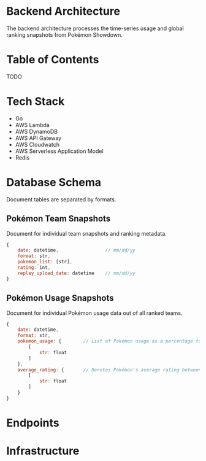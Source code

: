 # Backend Architecture

The backend architecture processes the time-series usage and global ranking snapshots from Pokémon Showdown.

# Table of Contents

TODO

# Tech Stack

-   Go
-   AWS Lambda
-   AWS DynamoDB
-   AWS API Gateway
-   AWS Cloudwatch
-   AWS Serverless Application Model
-   Redis

# Database Schema

Document tables are separated by formats.

## Pokémon Team Snapshots

Document for individual team snapshots and ranking metadata.

```javascript
{
    date: datetime,                 // mm/dd/yy
    format: str,
    pokemon_list: [str],
    rating: int,
    replay_upload_date: datetime    // mm/dd/yy
}
```

## Pokémon Usage Snapshots

Document for individual Pokémon usage data out of all ranked teams.

```javascript
{
    date: datetime,
    format: str,
    pokemon_usage: {        // List of Pokémon usage as a percentage to all teams
        [
            str: float
        ]
    },
    average_rating: {       // Denotes Pokémon's average rating between all appearances
        [
            str: float
        ]
    }
}
```

# Endpoints

# Infrastructure
